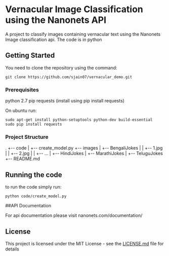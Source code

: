 # Vernacular Image Classification using the Nanonets API

A project to classify images containing vernacular text using the Nanonets Image classification api. The code is in python

## Getting Started

You need to clone the repository using the command:
```
git clone https://github.com/sjain07/vernacular_demo.git
```

### Prerequisites

python 2.7
pip
requests (install using pip install requests)

On ubuntu run:
```
sudo apt-get install python-setuptools python-dev build-essential 
sudo pip install requests
```

### Project Structure
.
+-- code
|   +-- create_model.py
+-- images
|   +-- BengaliJokes
|	|	+-- 1.jpg
|	|	+-- 2.jpg
|	|	+-- ...
|   +-- HindiJokes
|   +-- MarathiJokes
|   +-- TeluguJokes
+-- README.md

## Running the code

to run the code simply run:
```
python code/create_model.py
```
##API Documentation

For api documentation please visit nanonets.com/documentation/

## License

This project is licensed under the MIT License - see the [LICENSE.md](LICENSE.md) file for details
